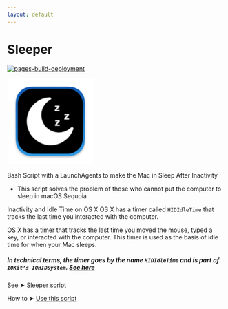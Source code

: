 ```yaml
---
layout: default
---
```


# Sleeper

[![pages-build-deployment](https://github.com/chris1111/Sleeper/actions/workflows/pages/pages-build-deployment/badge.svg)](https://github.com/chris1111/Sleeper/actions/workflows/pages/pages-build-deployment)

<img width="200" alt="1" src="PICS/applet.png">

Bash Script with a LaunchAgents to make the Mac in Sleep After Inactivity 
- This script solves the problem of those who cannot put the computer to sleep in macOS Sequoia

Inactivity and Idle Time on OS X
OS X has a timer called `HIDIdleTime` that tracks the last time you interacted with the computer.

OS X has a timer that tracks the last time you moved the mouse, typed a key, or interacted with the computer. This timer is used as the basis of idle time for when your Mac sleeps.

##### In technical terms, the timer goes by the name `HIDIdleTime` and is part of `IOKit’s IOHIDSystem`. [See here](https://www.dssw.co.uk/blog/2015-01-21-inactivity-and-idle-time/)

See ➤ [Sleeper script](https://github.com/chris1111/Sleeper/blob/main/SleeperTime/Sleeper)

How to ➤ [Use this script](https://github.com/chris1111/Sleeper/blob/main/Usage.md)
